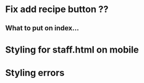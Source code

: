  # Fix add recipe button ??

## What to put on index... 

# Styling for staff.html on mobile

# Styling errors